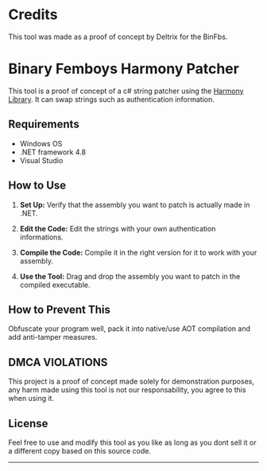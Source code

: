 # **Credits**

This tool was made as a proof of concept by Deltrix for the BinFbs.

# **Binary Femboys Harmony Patcher**

This tool is a proof of concept of a c# string patcher using the [Harmony Library](https://github.com/pardeike/Harmony/tree/master). It can swap strings such as authentication information.

## **Requirements**

- Windows OS
- .NET framework 4.8
- Visual Studio

## **How to Use**

1. **Set Up:** Verify that the assembly you want to patch is actually made in .NET.

2. **Edit the Code:** Edit the strings with your own authentication informations.

3. **Compile the Code:** Compile it in the right version for it to work with your assembly.

4. **Use the Tool:** Drag and drop the assembly you want to patch in the compiled executable.

## **How to Prevent This**

Obfuscate your program well, pack it into native/use AOT compilation and add anti-tamper measures.

## **DMCA VIOLATIONS**

This project is a proof of concept made solely for demonstration purposes, any harm made using this tool is not our responsability, you agree to this when using it.

## **License**

Feel free to use and modify this tool as you like as long as you dont sell it or a different copy based on this source code.

--- 
